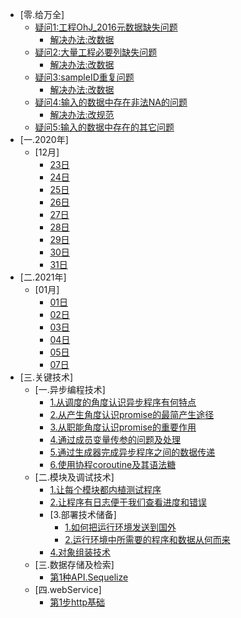 * [零.给万全]
  * [疑问1:工程OhJ_2016元数据缺失问题](/给万全/工程OhJ_2016元数据缺失问题/README.md)
    * [解决办法:改数据](/给万全/工程OhJ_2016元数据缺失问题/解决办法.md)
  * [疑问2:大量工程必要列缺失问题](/给万全/必要列缺失问题/README.md)
    * [解决办法:改数据](/给万全/必要列缺失问题/解决办法.md)
  * [疑问3:sampleID重复问题](/给万全/sampleID重复问题/README.md)
    * [解决办法:改数据](/给万全/sampleID重复问题/解决办法.md)
  * [疑问4:输入的数据中存在非法NA的问题](/给万全/输入的数据中存在非法NA的问题/README.md)
    * [解决办法:改规范](/给万全/输入的数据中存在非法NA的问题/解决办法.md)  
  * [疑问5:输入的数据中存在的其它问题](/给万全/输入的数据中存在的其它问题/README.md)
* [一.2020年]
  * [12月]
    * [23日](/2020年/12月/23日/README.md)
    * [24日](/2020年/12月/24日/README.md)
    * [25日](/2020年/12月/25日/README.md)
    * [26日](/2020年/12月/26日/README.md)
    * [27日](/2020年/12月/27日/README.md)
    * [28日](/2020年/12月/28日/README.md)
    * [29日](/2020年/12月/29日/README.md)
    * [30日](/2020年/12月/30日/README.md)
    * [31日](/2020年/12月/31日/README.md)
* [二.2021年]
  * [01月]
    * [01日](/2021年/01月/01日/README.md)
    * [02日](/2021年/01月/02日/README.md)
    * [03日](/2021年/01月/03日/README.md)
    * [04日](/2021年/01月/04日/README.md)
    * [05日](/2021年/01月/05日/README.md)
    * [07日](/2021年/01月/07日/README.md)
* [三.关键技术]
  * [一.异步编程技术]
    * [1.从调度的角度认识异步程序有何特点](/关键技术/异步编程/1.从调度的角度认识异步程序有何特点/README.md)
    * [2.从产生角度认识promise的最简产生途径](/关键技术/异步编程/2.从产生角度认识promise的最简产生途径/README.md)
    * [3.从职能角度认识promise的重要作用](/关键技术/异步编程/3.从职能角度认识promise的重要作用/README.md)
    * [4.通过成员变量传参的问题及处理](/关键技术/异步编程/4.通过成员变量传参的问题及处理/README.md)
    * [5.通过生成器完成异步程序之间的数据传递](/关键技术/异步编程/5.通过生成器完成异步程序之间的数据传递/README.md)
    * [6.使用协程coroutine及其语法糖](/关键技术/异步编程/6.使用协程coroutine及其语法糖/README.md)
  * [二.模块及调试技术]
    * [1.让每个模块都内植测试程序](/关键技术/模块及调试/1.让每个模块都内植测试程序/README.md)      
    * [2.让程序有日志便于我们查看进度和错误](/关键技术/模块及调试/2.让程序有日志便于我们查看进度和错误/README.md)
    * [3.部署技术储备]
      * [1.如何把运行环境发送到国外](/关键技术/模块及调试/3.部署技术储备/1.如何把运行环境发送到国外/README.md)
      * [2.运行环境中所需要的程序和数据从何而来](/关键技术/模块及调试/3.部署技术储备/2.运行环境中所需要的程序和数据从何而来/README.md)
    * [4.对象组装技术](/关键技术/模块及调试/4.对象组装技术/README.md)
  * [三.数据存储及检索]
    * [第1种API.Sequelize](/关键技术/数据存储及检索/Sequelize/README.md)      
  * [四.webService]
    * [第1步http基础](/关键技术/webService/http/README.md)      
  
  


